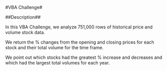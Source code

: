 #VBA Challenge#

##Description##

In this VBA Challenge, we analyze 751,000 rows of historical price and volume stock data.

We return the % changes from the opening and closing prices for each stock and their total volume for the time frame.

We point out which stocks had the greatest % increase and decreases and which had the largest total volumes for each year.
